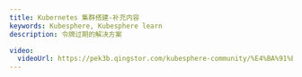 ```yaml
---
title: Kubernetes 集群搭建-补充内容
keywords: Kubesphere, Kubesphere learn
description: 令牌过期的解决方案

video:
  videoUrl: https://pek3b.qingstor.com/kubesphere-community/%E4%BA%91%E5%8E%9F%E7%94%9F%E5%AE%9E%E6%88%98/39%E3%80%81Kubernetes-%E9%9B%86%E7%BE%A4%E6%90%AD%E5%BB%BA-%E8%A1%A5%E5%85%85-%E4%BB%A4%E7%89%8C%E8%BF%87%E6%9C%9F%E6%80%8E%E4%B9%88%E5%8A%9E.mp4
---
```

